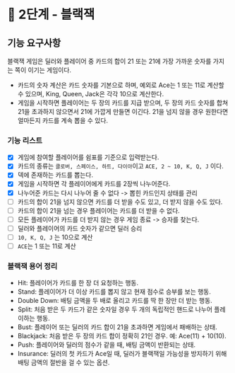 # 🚀 2단계 - 블랙잭

## 기능 요구사항

블랙잭 게임은 딜러와 플레이어 중 카드의 합이 21 또는 21에 가장 가까운 숫자를 가지는 쪽이 이기는 게임이다.

- 카드의 숫자 계산은 카드 숫자를 기본으로 하며, 예외로 Ace는 1 또는 11로 계산할 수 있으며, King, Queen, Jack은 각각 10으로 계산한다.
- 게임을 시작하면 플레이어는 두 장의 카드를 지급 받으며, 두 장의 카드 숫자를 합쳐 21을 초과하지 않으면서 21에 가깝게 만들면 이긴다. 21을 넘지 않을 경우 원한다면 얼마든지 카드를 계속 뽑을 수 있다.

### 기능 리스트

- [x] 게임에 참여할 플레이어를 쉼표를 기준으로 입력받는다.
- [x] 카드의 종류는 `클로버, 스페이스, 하트, 다이아`이고 `ACE, 2 ~ 10, K, Q, J` 이다.
- [x] 덱에 존재하는 카드를 뽑는다.
- [x] 게임을 시작하면 각 플레이어에게 카드를 2장씩 나누어준다.
- [x] 나누어준 카드는 다시 나누어 줄 수 없다 -> 뽑힌 카드인지 상태를 관리
- [ ] 카드의 합이 21을 넘지 않으면 카드를 더 받을 수도 있고, 더 받지 않을 수도 있다.
- [ ] 카드의 합이 21을 넘는 경우 플레이어는 카드를 더 받을 수 없다.
- [ ] 모든 플레이어가 카드를 더 받지 않는 경우 게임 종료 -> 승자를 찾는다.
- [ ] 딜러와 플레이어의 카드 숫자가 같으면 딜러 승리
- [ ] `10, K, Q, J` 는 10으로 계산
- [ ] `ACE`는 1 또는 11로 계산

### 블랙잭 용어 정리

- Hit: 플레이어가 카드를 한 장 더 요청하는 행동.
- Stand: 플레이어가 더 이상 카드를 뽑지 않고 현재 점수로 승부를 보는 행동.
- Double Down: 배팅 금액을 두 배로 올리고 카드를 딱 한 장만 더 받는 행동.
- Split: 처음 받은 두 카드가 같은 숫자일 경우 두 개의 독립적인 핸드로 나누어 플레이하는 행동.
- Bust: 플레이어 또는 딜러의 카드 합이 21을 초과하면 게임에서 패배하는 상태.
- Blackjack: 처음 받은 두 장의 카드 합이 정확히 21인 경우. 예: Ace(11) + 10(10).
- Push: 플레이어와 딜러의 점수가 같을 때, 배팅 금액이 반환되는 상태.
- Insurance: 딜러의 첫 카드가 Ace일 때, 딜러가 블랙잭일 가능성을 방지하기 위해 배팅 금액의 절반을 걸 수 있는 옵션.